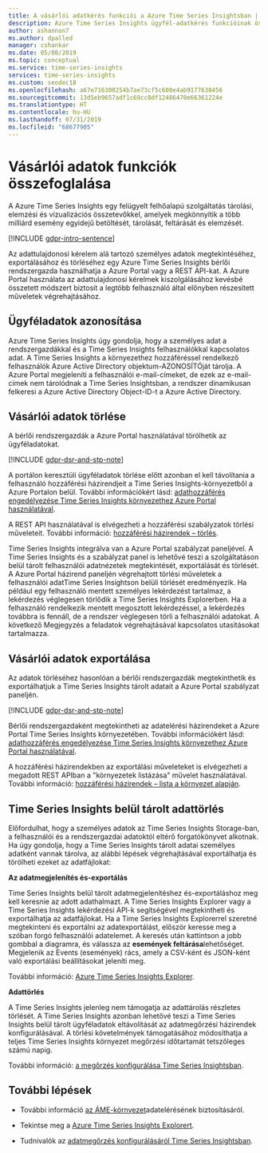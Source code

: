```yaml
---
title: A vásárlói adatkérés funkciói a Azure Time Series Insightsban | Microsoft Docs
description: Azure Time Series Insights ügyfél-adatkérés funkcióinak összefoglalása.
author: ashannon7
ms.author: dpalled
manager: cshankar
ms.date: 05/08/2019
ms.topic: conceptual
ms.service: time-series-insights
services: time-series-insights
ms.custom: seodec18
ms.openlocfilehash: a67e716300254b7ae73cf5c608e4ab9177638456
ms.sourcegitcommit: 13d5eb9657adf1c69cc8df12486470e66361224e
ms.translationtype: HT
ms.contentlocale: hu-HU
ms.lasthandoff: 07/31/2019
ms.locfileid: "68677905"
---
```

# <a name="summary-of-customer-data-request-features"></a>Vásárlói adatok funkciók összefoglalása

A Azure Time Series Insights egy felügyelt felhőalapú szolgáltatás tárolási, elemzési és vizualizációs összetevőkkel, amelyek megkönnyítik a több milliárd esemény egyidejű betöltését, tárolását, feltárását és elemzését.

[!INCLUDE [gdpr-intro-sentence](../../includes/gdpr-intro-sentence.md)]

Az adattulajdonosi kérelem alá tartozó személyes adatok megtekintéséhez, exportálásához és törléséhez egy Azure Time Series Insights bérlői rendszergazda használhatja a Azure Portal vagy a REST API-kat. A Azure Portal használata az adattulajdonosi kérelmek kiszolgálásához kevésbé összetett módszert biztosít a legtöbb felhasználó által előnyben részesített műveletek végrehajtásához.

## <a name="identifying-customer-data"></a>Ügyféladatok azonosítása

Azure Time Series Insights úgy gondolja, hogy a személyes adat a rendszergazdákkal és a Time Series Insights felhasználókkal kapcsolatos adat. A Time Series Insights a környezethez hozzáféréssel rendelkező felhasználók Azure Active Directory objektum-AZONOSÍTÓját tárolja. A Azure Portal megjeleníti a felhasználói e-mail-címeket, de ezek az e-mail-címek nem tárolódnak a Time Series Insightsban, a rendszer dinamikusan felkeresi a Azure Active Directory Object-ID-t a Azure Active Directory.

## <a name="deleting-customer-data"></a>Vásárlói adatok törlése

A bérlői rendszergazdák a Azure Portal használatával törölhetik az ügyféladatokat.

[!INCLUDE [gdpr-dsr-and-stp-note](../../includes/gdpr-dsr-and-stp-note.md)]

A portálon keresztüli ügyféladatok törlése előtt azonban el kell távolítania a felhasználó hozzáférési házirendjeit a Time Series Insights-környezetből a Azure Portalon belül. További információkért lásd: [adathozzáférés engedélyezése Time Series Insights környezethez Azure Portal használatával](time-series-insights-data-access.md).

A REST API használatával is elvégezheti a hozzáférési szabályzatok törlési műveleteit. További információ: [hozzáférési házirendek – törlés](https://docs.microsoft.com/rest/api/time-series-insights/management/accesspolicies/delete).

Time Series Insights integrálva van a Azure Portal szabályzat paneljével. A Time Series Insights és a szabályzat panel is lehetővé teszi a szolgáltatáson belül tárolt felhasználói adatnézetek megtekintését, exportálását és törlését. A Azure Portal házirend paneljén végrehajtott törlési műveletek a felhasználói adatTime Series Insightson belüli törlését eredményezik. Ha például egy felhasználó mentett személyes lekérdezést tartalmaz, a lekérdezés véglegesen törlődik a Time Series Insights Explorerben. Ha a felhasználó rendelkezik mentett megosztott lekérdezéssel, a lekérdezés továbbra is fennáll, de a rendszer véglegesen törli a felhasználói adatokat. A következő Megjegyzés a feladatok végrehajtásával kapcsolatos utasításokat tartalmazza.

## <a name="exporting-customer-data"></a>Vásárlói adatok exportálása

Az adatok törléséhez hasonlóan a bérlői rendszergazdák megtekinthetik és exportálhatjuk a Time Series Insights tárolt adatait a Azure Portal szabályzat paneljén.

[!INCLUDE [gdpr-dsr-and-stp-note](../../includes/gdpr-dsr-and-stp-note.md)]

Bérlői rendszergazdaként megtekintheti az adatelérési házirendeket a Azure Portal Time Series Insights környezetében. További információkért lásd: [adathozzáférés engedélyezése Time Series Insights környezethez Azure Portal használatával](time-series-insights-data-access.md).

A hozzáférési házirendekben az exportálási műveleteket is elvégezheti a megadott REST APIban a "környezetek listázása" művelet használatával. További információ: [hozzáférési házirendek – lista a környezet alapján](https://docs.microsoft.com/rest/api/time-series-insights/management/accesspolicies/listbyenvironment).

## <a name="to-delete-data-stored-within-time-series-insights"></a>Time Series Insights belül tárolt adattörlés

Előfordulhat, hogy a személyes adatok az Time Series Insights Storage-ban, a felhasználói és a rendszergazdai adatoktól eltérő forgatókönyvet alkotnak. Ha úgy gondolja, hogy a Time Series Insights tárolt adatai személyes adatként vannak tárolva, az alábbi lépések végrehajtásával exportálhatja és törölheti ezeket az adatfájlokat:

**Az adatmegjelenítés és-exportálás**

Time Series Insights belül tárolt adatmegjelenítéshez és-exportáláshoz meg kell keresnie az adott adathalmazt. A Time Series Insights Explorer vagy a Time Series Insights lekérdezési API-k segítségével megtekintheti és exportálhatja az adatfájlokat. Ha a Time Series Insights Explorerrel szeretné megtekinteni és exportálni az adatexportálást, először keresse meg a szóban forgó felhasználói adatelemet. A keresés után kattintson a jobb gombbal a diagramra, és válassza az **események feltárása**lehetőséget. Megjelenik az Events (események) rács, amely a CSV-ként és JSON-ként való exportálási beállításokat jeleníti meg.

További információ: [Azure Time Series Insights Explorer](time-series-insights-explorer.md).

**Adattörlés**

A Time Series Insights jelenleg nem támogatja az adattárolás részletes törlését. A Time Series Insights azonban lehetővé teszi a Time Series Insights belül tárolt ügyféladatok eltávolítását az adatmegőrzési házirendek konfigurálásával. A törlési követelmények támogatásához módosíthatja a teljes Time Series Insights környezet megőrzési időtartamát tetszőleges számú napig.

További információ: [a megőrzés konfigurálása Time Series Insightsban](time-series-insights-how-to-configure-retention.md).

## <a name="next-steps"></a>További lépések

* További információ [az ÁME-környezet](./time-series-insights-data-access.md)adatelérésének biztosításáról.

* Tekintse meg a [Azure Time Series Insights Explorert](time-series-insights-explorer.md).

* Tudnivalók az [adatmegőrzés konfigurálásáról Time Series Insightsban](time-series-insights-how-to-configure-retention.md).